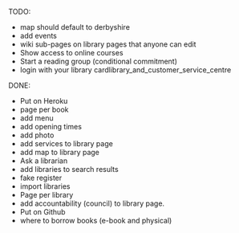 TODO:

* map should default to derbyshire
* add events
* wiki sub-pages on library pages that anyone can edit
* Show access to online courses
* Start a reading group (conditional commitment)
* login with your library cardlibrary_and_customer_service_centre

DONE:
* Put on Heroku
* page per book
* add menu
* add opening times
* add photo
* add services to library page
* add map to library page
* Ask a librarian
* add libraries to search results
* fake register
* import libraries
* Page per library
* add accountability (council) to library page.
* Put on Github
* where to borrow books (e-book and physical) 